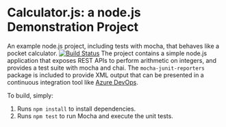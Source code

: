 Calculator.js: a node.js Demonstration Project
==============================================
An example node.js project, including tests with mocha, that behaves like
a pocket calculator.
[![Build Status](https://dev.azure.com/grzegorzbbb/Enabling%20Continuous%20Integration%20with%20Azure%20Pipelines/_apis/build/status/GrzegorzBB.calculator?branchName=master)](https://dev.azure.com/grzegorzbbb/Enabling%20Continuous%20Integration%20with%20Azure%20Pipelines/_build/latest?definitionId=10&branchName=master)
The project contains a simple node.js application that exposes REST APIs
to perform arithmetic on integers, and provides a test suite with mocha
and chai.  The `mocha-junit-reporters` package is included to provide XML
output that can be presented in a continuous integration tool like
[Azure DevOps](https://azure.com/devops).

To build, simply:

1. Runs `npm install` to install dependencies.
2. Runs `npm test` to run Mocha and execute the unit tests.

